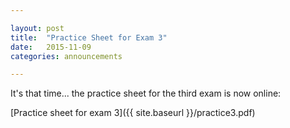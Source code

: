 ```yaml
---

layout: post
title:  "Practice Sheet for Exam 3"
date:   2015-11-09
categories: announcements 

---
```


It's that time... the practice sheet for the third exam is now online:

[Practice sheet for exam 3]({{ site.baseurl }}/practice3.pdf)
